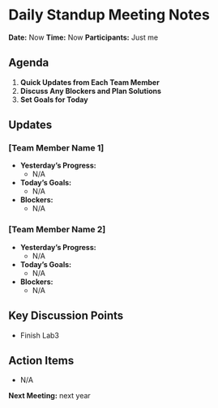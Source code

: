 # Daily Standup Meeting Notes

**Date:** Now
**Time:** Now
**Participants:** Just me

## Agenda
1. **Quick Updates from Each Team Member**
2. **Discuss Any Blockers and Plan Solutions**
3. **Set Goals for Today**

## Updates

### [Team Member Name 1]
- **Yesterday’s Progress:**
  - N/A
- **Today’s Goals:**
  - N/A
- **Blockers:**
  - N/A

### [Team Member Name 2]
- **Yesterday’s Progress:**
  - N/A
- **Today’s Goals:**
  - N/A
- **Blockers:**
  - N/A



## Key Discussion Points
- Finish Lab3

## Action Items
- N/A

**Next Meeting:** next year